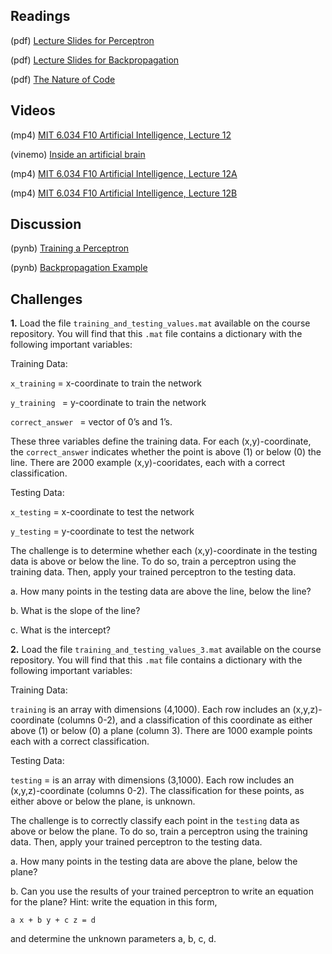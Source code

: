 ## Readings

(pdf) [Lecture Slides for Perceptron](/Readings/MA666_Neural_Networks_and_Learning.pdf)

(pdf) [Lecture Slides for Backpropagation](/Readings/MA666_Backpropagation.pdf)

(pdf) [The Nature of Code](https://natureofcode.com/book/chapter-10-neural-networks/)

## Videos

(mp4)  [MIT 6.034 F10 Artificial Intelligence, Lecture 12](https://archive.org/details/MIT6.034F10/MIT6_034F10_lec12_300k.mp4)

(vinemo) [Inside an artificial brain](https://vimeo.com/132700334)

(mp4)  [MIT 6.034 F10 Artificial Intelligence, Lecture 12A](https://archive.org/details/MIT6.034F10/MIT6_034F10_lec12A_300k.mp4)

(mp4)  [MIT 6.034 F10 Artificial Intelligence, Lecture 12B](https://archive.org/details/MIT6.034F10/MIT6_034F10_lec12B_300k.mp4)

## Discussion

(pynb) [Training a Perceptron](training-a-perceptron-example.ipynb)

(pynb) [Backpropagation Example](backpropagation-example.ipynb)

## Challenges

**1.** Load the file `training_and_testing_values.mat` available on the course repository. You will find that this `.mat` file contains a dictionary with the following important variables:

Training Data:

`x_training` 		= x-coordinate to train the network

`y_training `		= y-coordinate to train the network

`correct_answer `	= vector of 0’s and 1’s.

These three variables define the training data. For each (x,y)-coordinate, the `correct_answer` indicates whether the point is above (1) or below (0) the line. There are 2000 example (x,y)-cooridates, each with a correct classification.

Testing Data:

`x_testing` 		= x-coordinate to test the network

`y_testing` 		= y-coordinate to test the network

The challenge is to determine whether each (x,y)-coordinate in the testing data is above or below the line. To do so, train a perceptron using the training data. Then, apply your trained perceptron to the testing data.

a. How many points in the testing data are above the line, below the line?

b. What is the slope of the line?

c. What is the intercept?

**2.** Load the file `training_and_testing_values_3.mat` available on the course repository. You will find that this `.mat` file contains a dictionary with the following important variables:

Training Data:

`training` is an array with dimensions (4,1000). Each row includes an (x,y,z)-coordinate (columns 0-2), and a classification of this coordinate as either above (1) or below (0) a plane (column 3). There are 1000 example points each with a correct classification.

Testing Data:

`testing` = is an array with dimensions (3,1000). Each row includes an (x,y,z)-coordinate (columns 0-2). The classification for these points, as either above or below the plane, is unknown.

The challenge is to correctly classify each point in the `testing` data as above or below the plane. To do so, train a perceptron using the training data. Then, apply your trained perceptron to the testing data.

a. How many points in the testing data are above the plane, below the plane?

b. Can you use the results of your trained perceptron to write an equation for the plane? Hint: write the equation in this form,

	a x + b y + c z = d

and determine the unknown parameters a, b, c, d.

